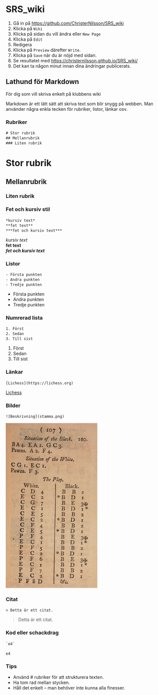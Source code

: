 # SRS_wiki

1. Gå in på https://github.com/ChristerNilsson/SRS_wiki
2. Klicka på `Wiki`
3. Klicka på sidan du vill ändra eller `New Page`
4. Klicka på `Edit`
5. Redigera
6. Klicka på `Preview` därefter `Write`.
6. Klicka på `Save` när du är nöjd med sidan.
7. Se resultatet med https://christernilsson.github.io/SRS_wiki/
8. Det kan ta någon minut innan dina ändringar publicerats.

## Lathund för Markdown

För dig som vill skriva enkelt på klubbens wiki

Markdown är ett lätt sätt att skriva text som blir snygg på webben. Man använder några enkla tecken för rubriker, listor, länkar osv.

### Rubriker

```
# Stor rubrik
## Mellanrubrik
### Liten rubrik
```

# Stor rubrik
## Mellanrubrik
### Liten rubrik

### Fet och kursiv stil
```
*kursiv text*  
**fet text**  
***fet och kursiv text***  
```
*kursiv text*  
**fet text**  
***fet och kursiv text***  

### Listor
```
- Första punkten
- Andra punkten
- Tredje punkten
```
- Första punkten
- Andra punkten
- Tredje punkten

### Numrerad lista
```
1. Först
2. Sedan
3. Till sist
```
1. Först
2. Sedan
3. Till sist

### Länkar
```
[Lichess](https://lichess.org)
```
[Lichess](https://lichess.org)

### Bilder
```
![Beskrivning](stamma.png)
```
![Beskrivning](stamma.png)

### Citat
```
> Detta är ett citat.
```
> Detta är ett citat.

### Kod eller schackdrag
```
`e4`
```
`e4`

### Tips

* Använd # rubriker för att strukturera texten.
* Ha tom rad mellan stycken.
* Håll det enkelt – man behöver inte kunna alla finesser.

